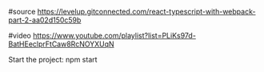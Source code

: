 #source https://levelup.gitconnected.com/react-typescript-with-webpack-part-2-aa02d150c59b

#video https://www.youtube.com/playlist?list=PLiKs97d-BatHEeclprFtCaw8RcNOYXUqN

Start the project: npm start